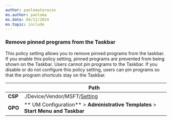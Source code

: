 ```yaml
---
author: paolomatarazzo
ms.author: paoloma
ms.date: 04/11/2024
ms.topic: include
---
```


### Remove pinned programs from the Taskbar

This policy setting allows you to remove pinned programs from the taskbar. If you enable this policy setting, pinned programs are prevented from being shown on the Taskbar. Users cannot pin programs to the Taskbar. If you disable or do not configure this policy setting, users can pin programs so that the program shortcuts stay on the Taskbar.

|  | Path |
|--|--|
| **CSP** | ./Device/Vendor/MSFT/[Setting]() |
| **GPO** | ** UM Configuration** > **Administrative Templates** > **Start Menu and Taskbar** |
